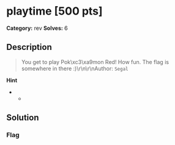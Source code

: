 # playtime [500 pts]

**Category:** rev
**Solves:** 6

## Description
>You get to play Pok\xc3\xa9mon Red! How fun. The flag is somewhere in there :)\r\n\r\nAuthor: `Segal`

**Hint**
* -

## Solution

### Flag

